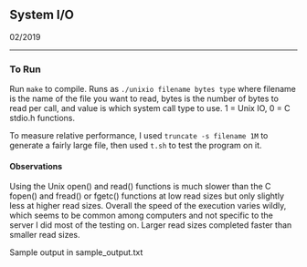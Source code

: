 ## System I/O
02/2019
***

### To Run

Run `make` to compile. Runs as `./unixio filename bytes type` where filename is the name of the file you want to read, bytes is the number of bytes to read per call, and value is which system call type to use. 1 = Unix IO, 0 = C stdio.h functions.

To measure relative performance, I used `truncate -s filename 1M` to generate a fairly large file, then used `t.sh` to test the program on it.

#### Observations

Using the Unix open() and read() functions is much slower than the C fopen() and fread() or fgetc() functions at low read sizes but only slightly less at higher read sizes. Overall the speed of the execution varies wildly, which seems to be common among computers and not specific to the server I did most of the testing on. Larger read sizes completed faster than smaller read sizes.

Sample output in sample_output.txt